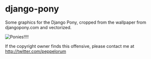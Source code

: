django-pony
===========

Some graphics for the Django Pony, cropped from the wallpaper from djangopony.com and vectorized.

![Ponies!!!!](http://box.bergqvi.st/dev/djangostickers/magic-pony-django.png)

If the copyright owner finds this offensive, please contact me at http://twitter.com/peppelorum

